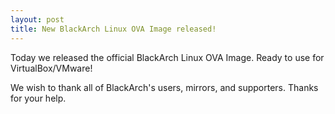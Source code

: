 ```yaml
---
layout: post
title: New BlackArch Linux OVA Image released!
---
```


Today we released the official BlackArch Linux OVA Image. Ready to use for VirtualBox/VMware!

We wish to thank all of BlackArch's users, mirrors, and supporters. Thanks for your help.